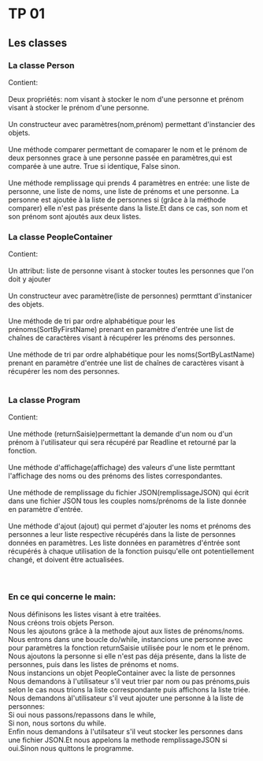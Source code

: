 # TP 01

## Les classes

### La classe Person

<p>Contient:<br><br>
Deux propriétés: nom visant à stocker le nom d'une personne et prénom visant à stocker le prénom d'une personne.<br><br>
Un constructeur avec paramètres(nom,prénom) permettant d'instancier des objets.<br><br>
Une méthode comparer permettant de comaparer le nom et le prénom de deux personnes grace à une personne passée en paramètres,qui est comparée à une autre.
True si identique, False sinon.<br><br>
Une méthode remplissage qui prends 4 paramètres en entrée: une liste de personne, une liste de noms, une liste de prénoms et une personne.
La personne est ajoutée à la liste de personnes si (grâce à la méthode comparer) elle n'est pas présente dans la liste.Et dans ce cas, son nom et son prénom sont ajoutés aux deux listes.</p>

### La classe PeopleContainer

<p>Contient:<br><br>
Un attribut: liste de personne visant à stocker toutes les personnes que l'on doit y ajouter<br><br>
Un constructeur avec paramètre(liste de personnes) permttant d'instanicer des objets.<br><br>
Une méthode de tri par ordre alphabétique pour les prénoms(SortByFirstName) prenant en paramètre d'entrée une list de chaînes de caractères visant à récupérer les prénoms des personnes.<br><br>
Une méthode de tri par ordre alphabétique pour les noms(SortByLastName) prenant en paramètre d'entrée une list de chaînes de caractères visant à récupérer les nom des personnes.<br><br></p>

### La classe Program

<p>Contient:<br><br>
Une méthode (returnSaisie)permettant la demande d'un nom ou d'un prénom à l'utilisateur qui sera récupéré par Readline et retourné par la fonction.<br><br>
Une méthode d'affichage(affichage) des valeurs d'une liste permttant l'affichage des noms ou des prénoms des listes correspondantes.<br><br>
Une méthode de remplissage du fichier JSON(remplissageJSON) qui écrit dans une fichier JSON tous les couples noms/prénoms de la liste donnée en paramètre d'entrée.<br><br>
Une méthode d'ajout (ajout) qui permet d'ajouter les noms et prénoms des personnes a leur liste respective récupérés dans la liste de personnes données en paramètres.
Les liste données en paramètres d'éntrée sont récupérés à chaque utilisation de la fonction puisqu'elle ont potentiellement changé, et doivent être actualisées.<br><br><br></p>

### En ce qui concerne le main:

<p>Nous définisons les listes visant à etre traitées.<br>
Nous créons trois objets Person.<br>
Nous les ajoutons grâce à la methode ajout aux listes de prénoms/noms.<br>
Nous entrons dans une boucle do/while, instancions une personne avec pour paramètres la fonction returnSaisie utilisée pour le nom et le prénom.<br>
Nous ajoutons la personne si elle n'est pas déja présente, dans la liste de personnes, puis dans les listes de prénoms et noms.<br>
Nous instancions un objet PeopleContainer avec la liste de personnes<br>
Nous demandons à l'utilisateur s'il veut trier par nom ou pas prénoms,puis selon le cas nous trions la liste correspondante puis affichons la liste triée.<br>
Nous demandons àl'utilisateur s'il veut ajouter une personne à la liste de personnes:<br>
Si oui nous passons/repassons dans le while,<br>
Si non, nous sortons du while.<br>
Enfin nous demandons à l'utilsateur s'il veut stocker les personnes dans une fichier JSON.Et nous appelons la methode remplissageJSON si oui.Sinon nous quittons le programme.


